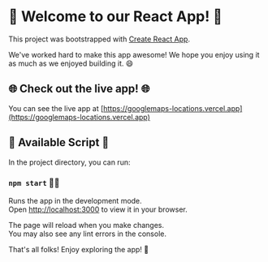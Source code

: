 # 🚀 Welcome to our React App! 🚀

This project was bootstrapped with [Create React App](https://github.com/facebook/create-react-app).

We've worked hard to make this app awesome! We hope you enjoy using it as much as we enjoyed building it. 😄

## 🌐 Check out the live app! 🌐

You can see the live app at [https://googlemaps-locations.vercel.app](https://googlemaps-locations.vercel.app)

## 📜 Available Script 📜

In the project directory, you can run:

### `npm start` 🏃‍♂️

Runs the app in the development mode.\
Open [http://localhost:3000](http://localhost:3000) to view it in your browser.

The page will reload when you make changes.\
You may also see any lint errors in the console.

That's all folks! Enjoy exploring the app! 🎉
